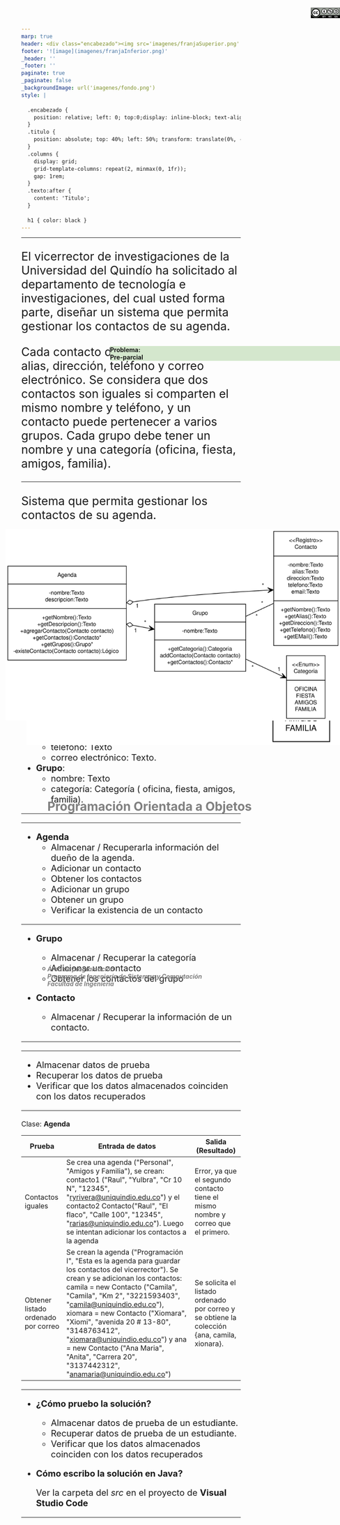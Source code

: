 ```yaml
---
marp: true
header: <div class="encabezado"><img src='imagenes/franjaSuperior.png'  /><div class="titulo"><h1 class="texto"></h1></div></div>
footer: '![image](imagenes/franjaInferior.png)' 
_header: '' 
_footer: '' 
paginate: true
_paginate: false
_backgroundImage: url('imagenes/fondo.png')
style: |

  .encabezado {
    position: relative; left: 0; top:0;display: inline-block; text-align: center;
  }
  .titulo {
    position: absolute; top: 40%; left: 50%; transform: translate(0%, -50%); color: gray;
  }
  .columns {
    display: grid;
    grid-template-columns: repeat(2, minmax(0, 1fr));
    gap: 1rem;
  }
  .texto:after {
    content: 'Titulo';
  }
  
  h1 { color: black }
---
```


<div style="position: absolute; left: 30%; top:45%; width: 70%; text-align: left"><h1 style="color: gray">Programación Orientada a Objetos</h1></div>
<div style="position: absolute; left: 30%; top:55%; width: 70%; text-align: left"><h5 style="color: gray">Área de programación<br />
Programa de Ingeniería de Sistemas y Computación<br />
Facultad de Ingeniería
</h5></div>

<div style="position: absolute; left: 45%; top:20%; background-color: rgb(212, 231, 205); width: 550px">
<b>
Problema: <br />
Pre-parcial<br />
</b>
</div>


<div style="position: absolute; left: 93%; top:10px; ">

![width:80](imagenes/licencia.png)
</div>

---


<style scoped>
.texto:after {
    content: 'Problema:';
  }
</style>

<div style="font-size: 20pt">

El vicerrector de investigaciones de la Universidad del Quindío ha solicitado al departamento de tecnología e investigaciones, del cual usted forma parte, diseñar un sistema que permita gestionar los contactos de su agenda. 

Cada contacto debe tener un nombre, alias, dirección, teléfono y correo electrónico. Se considera que dos contactos son iguales si comparten el mismo nombre y teléfono, y un contacto puede pertenecer a varios grupos. Cada grupo debe tener un nombre y una categoría (oficina, fiesta, amigos, familia). 

---

<style scoped>
.texto:after {
    content: 'Abstracción: ¿Qué se solicita finalmente? (problema)';
  }
</style>

Sistema que permita gestionar los contactos de su agenda. 

- Almacenar / Recuperarla información de contacto. 
  - No pueden haber dos contactos con el mismo nombre y teléfono.
- Almacenar / Recuperarla información de grupos.
  - Un contacto puede estar en varios grupos.

---

<style scoped>
.texto:after {
    content: 'Abstracción: ¿Qué información es relevante dado el problema anterior?';
  }
</style>

<div style="font-size: 15pt;">

- **Agenda**:
  - nombre: Texto (ver prueba en el parcial)
  - descripcion: Texto (ver prueba en el parcial)
- **Contacto**:
  - nombre: Texto
  - alias: Texto
  - dirección: Texto
  - teléfono: Texto
  - correo electrónico: Texto. 
- **Grupo**:
  - nombre: Texto
  - categoría: Categoría ( oficina, fiesta, amigos, familia). 

---

<style scoped>
.texto:after {
    content: 'Abstracción: ¿Cómo se agrupa la información relevante?';
  }
</style>

<div style="position: absolute; left: 25%; top:30%; ">

![width:550](diagrama-00.svg)
</div>

---


<style scoped>
.texto:after {
    content: 'Descomposición: ¿Cómo se distribuyen las funcionalidades?';
  }
</style>


- **Agenda**
  - Almacenar / Recuperarla información del dueño de la agenda.
  - Adicionar un contacto
  - Obtener los contactos
  - Adicionar un grupo
  - Obtener un grupo
  - Verificar la existencia de un contacto

---

<style scoped>
.texto:after {
    content: 'Descomposición: ¿Cómo se distribuyen las funcionalidades?';
  }
</style>


- **Grupo**

  - Almacenar / Recuperar la categoría
  - Adicionar un contacto
  - Obtener los contactos del grupo

- **Contacto**

  - Almacenar / Recuperar la información de un contacto.

---


<style scoped>
.texto:after {
    content: 'Descomposición: ¿Cómo se distribuyen las funcionalidades?';
  }
</style>



<div style="position: absolute; left: 20%; top:30%; ">

![width:690](diagrama-01.svg)
</div>


---

<style scoped>
.texto:after {
    content: 'Descomposición: ¿Qué debo hacer para probar las funcionalidades?';
  }
</style>

- Almacenar datos de prueba
- Recuperar los datos de prueba
- Verificar que los datos almacenados coinciden con los datos recuperados


---

<style scoped>
.texto:after {
    content: 'Descomposición: ¿Qué debo hacer para probar las funcionalidades?';
  }
</style>

<div style="font-size: 12pt;">

Clase: **Agenda**

| Prueba                                | Entrada de datos                                          | Salida (Resultado)                                                                                  |
|---------------------------------------|-----------------------------------------------------------|-----------------------------------------------------------------------------------------------------|
| Contactos iguales | Se crea una agenda  ("Personal", "Amigos y Familia"), se crean: contacto1 ("Raul", "Yulbra", "Cr 10 N", "12345", "ryrivera@uniquindio.edu.co") y el contacto2 Contacto("Raul", "El flaco", "Calle 100", "12345", "rarias@uniquindio.edu.co"). Luego se intentan adicionar los contactos a la agenda| Error, ya que el segundo contacto tiene el mismo nombre y correo que el primero. |
| Obtener listado ordenado por correo | Se crean  la agenda ("Programación I", "Esta es la agenda para guardar los contactos del vicerrector"). Se crean y se adicionan los contactos: camila = new Contacto ("Camila", "Camila", "Km 2", "3221593403", "camila@uniquindio.edu.co"), xiomara = new Contacto ("Xiomara", "Xiomi", "avenida 20 # 13-80", "3148763412", "xiomara@uniquindio.edu.co") y ana = new Contacto ("Ana Maria", "Anita", "Carrera 20", "3137442312", "anamaria@uniquindio.edu.co")| Se solicita el listado ordenado por correo y se obtiene la colección {ana, camila, xionara}.|


</div>

---

<style scoped>
.texto:after {
    content: 'Codificación: ';
  }
</style>

- **¿Cómo pruebo la solución?**

  - Almacenar datos de prueba de un estudiante. 
  - Recuperar datos de prueba de un estudiante. 
  - Verificar que los datos almacenados coinciden con los datos recuperados

- **Cómo escribo la solución en Java?**

  Ver la carpeta del *src* en el proyecto de **Visual Studio Code**



---

<!-- 
_header: ''
_footer: '' 
_paginate: false
_backgroundImage: url('imagenes/gracias.png')
-->
